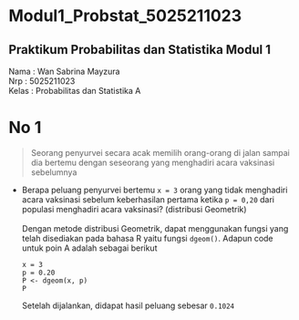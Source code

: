 # Modul1_Probstat_5025211023
## Praktikum Probabilitas dan Statistika Modul 1
Nama : Wan Sabrina Mayzura <br />
Nrp : 5025211023 <br />
Kelas : Probabilitas dan Statistika A

# No 1
>Seorang penyurvei secara acak memilih orang-orang di jalan sampai dia bertemu dengan
seseorang yang menghadiri acara vaksinasi sebelumnya

+ Berapa peluang penyurvei bertemu ```x = 3``` orang yang tidak menghadiri acara vaksinasi sebelum keberhasilan pertama ketika ```p = 0,20``` dari populasi menghadiri acara vaksinasi? (distribusi Geometrik) <br /> <br />
Dengan metode distribusi Geometrik, dapat menggunakan fungsi yang telah disediakan pada bahasa R yaitu fungsi ``` dgeom() ```. Adapun code untuk poin A adalah sebagai berikut

  ```
  x = 3
  p = 0.20
  P <- dgeom(x, p)
  P
  ``` 
  Setelah dijalankan, didapat hasil peluang sebesar ```0.1024```
  

